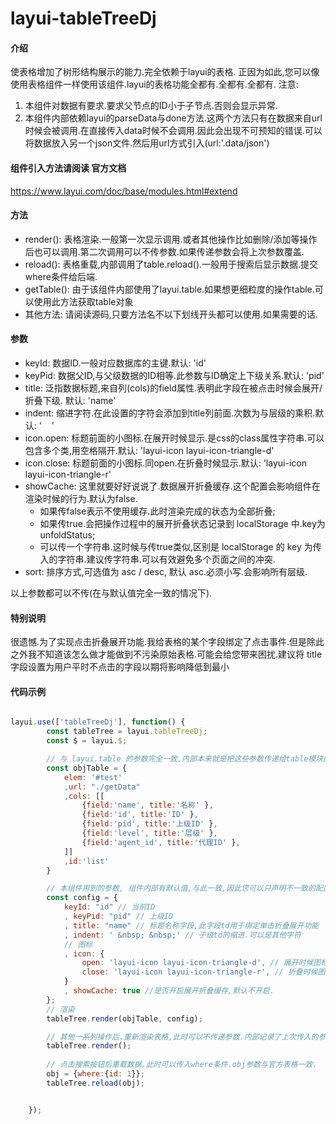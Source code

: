 # layui-tableTreeDj

#### 介绍
使表格增加了树形结构展示的能力.完全依赖于layui的表格.
正因为如此,您可以像使用表格组件一样使用该组件.layui的表格功能全都有.全都有.全都有.
注意: 
1. 本组件对数据有要求.要求父节点的ID小于子节点.否则会显示异常.
2. 本组件内部依赖layui的parseData与done方法.这两个方法只有在数据来自url时候会被调用.在直接传入data时候不会调用.因此会出现不可预知的错误.可以将数据放入另一个json文件.然后用url方式引入(url:'.data/json')


#### 组件引入方法请阅读 官方文档
https://www.layui.com/doc/base/modules.html#extend

#### 方法
* render(): 表格渲染.一般第一次显示调用.或者其他操作比如删除/添加等操作后也可以调用.第二次调用可以不传参数.如果传递参数会将上次参数覆盖.
* reload(): 表格重载,内部调用了table.reload().一般用于搜索后显示数据.提交where条件给后端.
* getTable(): 由于该组件内部使用了layui.table.如果想更细粒度的操作table.可以使用此方法获取table对象
* 其他方法: 请阅读源码,只要方法名不以下划线开头都可以使用.如果需要的话.


#### 参数
* keyId: 数据ID.一般对应数据库的主键.默认: 'id'
* keyPid: 数据父ID,与父级数据的ID相等.此参数与ID确定上下级关系.默认: 'pid'
* title: 泛指数据标题,来自列(cols)的field属性.表明此字段在被点击时候会展开/折叠下级. 默认: 'name'
* indent: 缩进字符.在此设置的字符会添加到title列前面.次数为与层级的乘积.默认: ' &nbsp; &nbsp;'
* icon.open: 标题前面的小图标.在展开时候显示.是css的class属性字符串.可以包含多个类,用空格隔开.默认: 'layui-icon layui-icon-triangle-d'
* icon.close: 标题前面的小图标.同open.在折叠时候显示.默认: 'layui-icon layui-icon-triangle-r'
* showCache: 这里就要好好说说了.数据展开折叠缓存.这个配置会影响组件在渲染时候的行为.默认为false.
    - 如果传false表示不使用缓存.此时渲染完成的状态为全部折叠; 
    - 如果传true.会把操作过程中的展开折叠状态记录到 localStorage 中.key为 unfoldStatus; 
    - 可以传一个字符串.这时候与传true类似,区别是 localStorage 的 key 为传入的字符串.建议传字符串.可以有效避免多个页面之间的冲突.
* sort: 排序方式,可选值为 asc / desc, 默认 asc.必须小写.会影响所有层级.

以上参数都可以不传(在与默认值完全一致的情况下).

#### 特别说明
很遗憾.为了实现点击折叠展开功能.我给表格的某个字段绑定了点击事件.但是除此之外我不知道该怎么做才能做到不污染原始表格.可能会给您带来困扰.建议将 title 字段设置为用户平时不点击的字段以期将影响降低到最小



#### 代码示例
```javascript

layui.use(['tableTreeDj'], function() {
        const tableTree = layui.tableTreeDj;
        const $ = layui.$;

        // 与 layui.table 的参数完全一致,内部本来就是把这些参数传递给table模块的
        const objTable = {
            elem: '#test'
            ,url: "./getData"
            ,cols: [[
                {field:'name', title:'名称' },
                {field:'id', title:'ID' },
                {field:'pid', title:'上级ID' },
                {field:'level', title:'层级' },
                {field:'agent_id', title:'代理ID' },
            ]]
            ,id:'list'
        }

        // 本组件用到的参数, 组件内部有默认值,与此一致,因此您可以只声明不一致的配置项
        const config = {
            keyId: "id" // 当前ID
            , keyPid: "pid" // 上级ID
            , title: "name" // 标题名称字段,此字段td用于绑定单击折叠展开功能
            , indent: ' &nbsp; &nbsp;' // 子级td的缩进.可以是其他字符
            // 图标
            , icon: {
                open: 'layui-icon layui-icon-triangle-d', // 展开时候图标
                close: 'layui-icon layui-icon-triangle-r', // 折叠时候图标
            }
            , showCache: true //是否开启展开折叠缓存,默认不开启.
        };
        // 渲染 
        tableTree.render(objTable, config);

        // 其他一系列操作后.重新渲染表格,此时可以不传递参数.内部记录了上次传入的参数.
        tableTree.render();
        
        // 点击搜索按钮后重载数据.此时可以传入where条件.obj参数与官方表格一致.
        obj = {where:{id: 1}};
        tableTree.reload(obj);


    });
```
